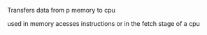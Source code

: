 Transfers data from p memory to cpu

used in memory acesses instructions
or in the fetch stage of a cpu